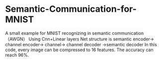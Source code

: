 # Semantic-Communication-for-MNIST

A small example for MNIST recognizing in semantic communication（AWGN）
Using Cnn+Linear layers
Net structure is semantic encoder-> channel encoder-> channel-> channel decoder ->semantic decoder
In this code, every image can be compressed to 16 features. The accuracy can reach 96%.
